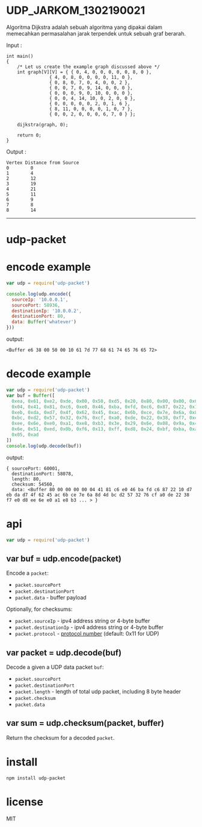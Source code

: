 # UDP_JARKOM_1302190021

Algoritma Dijkstra adalah sebuah algoritma yang dipakai dalam memecahkan permasalahan jarak terpendek untuk sebuah graf berarah.

Input :

``` 
int main()
{
	/* Let us create the example graph discussed above */
	int graph[V][V] = { { 0, 4, 0, 0, 0, 0, 0, 8, 0 },
			    { 4, 0, 8, 0, 0, 0, 0, 11, 0 },
			    { 0, 8, 0, 7, 0, 4, 0, 0, 2 },
			    { 0, 0, 7, 0, 9, 14, 0, 0, 0 },
			    { 0, 0, 0, 9, 0, 10, 0, 0, 0 },
			    { 0, 0, 4, 14, 10, 0, 2, 0, 0 },
			    { 0, 0, 0, 0, 0, 2, 0, 1, 6 },
			    { 8, 11, 0, 0, 0, 0, 1, 0, 7 },
			    { 0, 0, 2, 0, 0, 0, 6, 7, 0 } };

	dijkstra(graph, 0);

	return 0;
}
```

Output : 

```
Vertex Distance from Source
0 		 0
1 		 4
2 		 12
3 		 19
4 		 21
5 		 11
6 		 9
7 		 8
8 		 14
```



---------------------------------------------------------------------------------------------------------------------------------------------------------------------------------

# udp-packet

# encode example

``` js
var udp = require('udp-packet')

console.log(udp.encode({
  sourceIp: '10.0.0.1',
  sourcePort: 58936,
  destinationIp: '10.0.0.2',
  destinationPort: 80,
  data: Buffer('whatever')
}))
```

output:

```
<Buffer e6 38 00 50 00 10 61 7d 77 68 61 74 65 76 65 72>
```

# decode example

``` js
var udp = require('udp-packet')
var buf = Buffer([
  0xea, 0x61, 0xe2, 0xde, 0x00, 0x50, 0xd5, 0x20, 0x80, 0x00, 0x00, 0x00, 0x00,
  0x04, 0x41, 0x81, 0xc6, 0xe0, 0x46, 0xba, 0xfd, 0xc6, 0x87, 0x22, 0x10, 0xd7,
  0xeb, 0xda, 0xd7, 0x4f, 0x62, 0x45, 0xac, 0x6b, 0xce, 0x7e, 0x6a, 0x8d, 0x4d,
  0xbc, 0xd2, 0x57, 0x32, 0x76, 0xcf, 0xa0, 0xde, 0x22, 0x38, 0xf7, 0xe0, 0xd8,
  0xee, 0x6e, 0xe0, 0xa1, 0xe8, 0xb3, 0x3e, 0x29, 0x6e, 0x08, 0x9a, 0x4a, 0xad,
  0x6e, 0x51, 0xed, 0x0b, 0xf6, 0x13, 0xff, 0xd8, 0x24, 0xbf, 0xba, 0xa4, 0x0b,
  0x05, 0xad
])
console.log(udp.decode(buf))
```

output:

```
{ sourcePort: 60001,
  destinationPort: 58078,
  length: 80,
  checksum: 54560,
  data: <Buffer 80 00 00 00 00 04 41 81 c6 e0 46 ba fd c6 87 22 10 d7 eb da d7 4f 62 45 ac 6b ce 7e 6a 8d 4d bc d2 57 32 76 cf a0 de 22 38 f7 e0 d8 ee 6e e0 a1 e8 b3 ... > }
```

# api

``` js
var udp = require('udp-packet')
```

## var buf = udp.encode(packet)

Encode a `packet`:

* `packet.sourcePort`
* `packet.destinationPort`
* `packet.data` - buffer payload

Optionally, for checksums:

* `packet.sourceIp` - ipv4 address string or 4-byte buffer
* `packet.destinationIp` - ipv4 address string or 4-byte buffer
* `packet.protocol` - [protocol number](https://en.wikipedia.org/wiki/List_of_IP_protocol_numbers) (default: 0x11 for UDP)

## var packet = udp.decode(buf)

Decode a given a UDP data packet `buf`:

* `packet.sourcePort`
* `packet.destinationPort`
* `packet.length` - length of total udp packet, including 8 byte header
* `packet.checksum`
* `packet.data`

## var sum = udp.checksum(packet, buffer)

Return the checksum for a decoded `packet`.

# install

```
npm install udp-packet
```

# license

MIT
